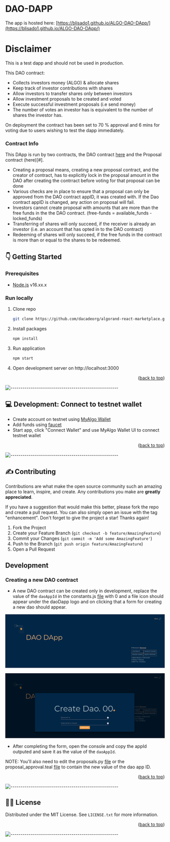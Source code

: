 # DAO-DAPP
The app is hosted here: [https://blisado1.github.io/ALGO-DAO-DApp/](https://blisado1.github.io/ALGO-DAO-DApp/)

# Disclaimer
This is a test dapp and should not be used in production.

This DAO contract:

- Collects investors money (ALGO) & allocate shares
- Keep track of investor contributions with shares
- Allow investors to transfer shares only between investors 
- Allow investment proposals to be created and voted
- Execute successful investment proposals (i.e send money)
- The number of votes an investor has is equivalent to the number of shares the investor has.

On deployment the contract has been set to 70 % approval and 6 mins for voting due to users wishing to test the dapp immediately.

### Contract Info
This DApp is run by two contracts, the DAO contract [here](#) and the Proposal contract (here)[#].
- Creating a proposal means, creating a new proposal contract, and the creator of contract, has to explicitly lock in the proposal amount in the DAO after creating the contrract before voting for that proposal can be done
- Various checks are in place to ensure that a proposal can only be approved from the DAO contract appID, it was created with. If the Dao contract appID is changed, any action on proposal will fail.
- Investors cannot create proposal with amounts that are more than the free funds in the the DAO contract. (free-funds = available_funds - locked_funds)
- Transferring of shares will only succeed, if the receiver is already an investor (i.e. an account that has opted in to the DAO contract)
- Redeeming of shares will only succeed, if the free funds in the contract is more than or equal to the shares to be redeemed.

<!-- GETTING STARTED -->

## :point_down: Getting Started

### Prerequisites

- [Node.js](https://nodejs.org/en/) v16.xx.x

### Run locally

1. Clone repo
   ```sh
   git clone https://github.com/dacadeorg/algorand-react-marketplace.git
   ```

2. Install packages
   ```sh
   npm install
   ```
3. Run application
   ```sh
   npm start
   ```
4. Open development server on http://localhost:3000

<p align="right">(<a href="#top">back to top</a>)</p>


![-----------------------------------------------------](https://raw.githubusercontent.com/andreasbm/readme/master/assets/lines/cloudy.png)

## :computer: Development: Connect to testnet wallet
- Create account on testnet using [MyAlgo Wallet](https://wallet.myalgo.com/)
- Add funds using [faucet](https://bank.testnet.algorand.network/)
- Start app, click "Connect Wallet" and use MyAlgo Wallet UI to connect testnet wallet


<p align="right">(<a href="#top">back to top</a>)</p>


![-----------------------------------------------------](https://raw.githubusercontent.com/andreasbm/readme/master/assets/lines/cloudy.png)


<!-- CONTRIBUTING -->

## :writing_hand: Contributing

Contributions are what make the open source community such an amazing place to learn, inspire, and create. Any
contributions you make are **greatly appreciated**.

If you have a suggestion that would make this better, please fork the repo and create a pull request. You can also
simply open an issue with the tag "enhancement". Don't forget to give the project a star! Thanks again!

1. Fork the Project
2. Create your Feature Branch (`git checkout -b feature/AmazingFeature`)
3. Commit your Changes (`git commit -m 'Add some AmazingFeature'`)
4. Push to the Branch (`git push origin feature/AmazingFeature`)
5. Open a Pull Request


## Development
### Creating a new DAO contract
- A new DAO contract can be created only in development, replace the value of the `daoAppId` in the constants.js [file](#) with 0 and a file icon should appear under the daoDapp logo and on clicking that a form for creating a new dao should appear.

![file icon](./src/assets/img/image1.png)

![form image](./src/assets/img/image2.png)

- After completing the form, open the console and copy the appId outputed and save it as the value of the `daoAppId`.

NOTE: You'll also need to edit the proposals.py [file](#) or the proposal_approval.teal [file](#) to contain the new value of the dao app ID.


<p align="right">(<a href="#top">back to top</a>)</p>

![-----------------------------------------------------](https://raw.githubusercontent.com/andreasbm/readme/master/assets/lines/cloudy.png)


<!-- LICENSE -->

## :policeman: License

Distributed under the MIT License. See `LICENSE.txt` for more information.

<p align="right">(<a href="#top">back to top</a>)</p>



![-----------------------------------------------------](https://raw.githubusercontent.com/andreasbm/readme/master/assets/lines/cloudy.png)



